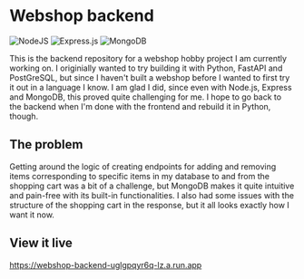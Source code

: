 # Webshop backend

![NodeJS](https://img.shields.io/badge/node.js-6DA55F?style=for-the-badge&logo=node.js&logoColor=white) ![Express.js](https://img.shields.io/badge/express.js-%23404d59.svg?style=for-the-badge&logo=express&logoColor=%2361DAFB) ![MongoDB](https://img.shields.io/badge/MongoDB-%234ea94b.svg?style=for-the-badge&logo=mongodb&logoColor=white) 

This is the backend repository for a webshop hobby project I am currently working on. I originially wanted to try building it with Python, FastAPI and PostGreSQL, but since I haven't built a webshop before I wanted to first try it out in a language I know. I am glad I did, since even with Node.js, Express and MongoDB, this proved quite challenging for me. I hope to go back to the backend when I'm done with the frontend and rebuild it in Python, though.

## The problem

Getting around the logic of creating endpoints for adding and removing items corresponding to specific items in my database to and from the shopping cart was a bit of a challenge, but MongoDB makes it quite intuitive and pain-free with its built-in functionalities. I also had some issues with the structure of the shopping cart in the response, but it all looks exactly how I want it now.

## View it live

https://webshop-backend-uglgpqyr6q-lz.a.run.app 
